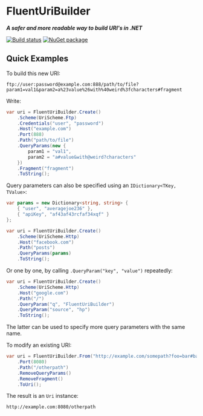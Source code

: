 FluentUriBuilder
================

***A safer and more readable way to build URI's in .NET***

[![Build status](https://ci.appveyor.com/api/projects/status/pw16gfpk4y0e5eh0?svg=true)](https://ci.appveyor.com/project/balazsbotond/fluenturibuilder)
[![NuGet package](https://img.shields.io/nuget/v/FluentUriBuilder.svg)](https://www.nuget.org/packages/FluentUriBuilder/)

Quick Examples
--------------

To build this new URI:

```
ftp://user:password@example.com:888/path/to/file?param1=val1&param2=a%23value%26with%40weird%3fcharacters#fragment
```

Write:

```csharp
var uri = FluentUriBuilder.Create()
    .Scheme(UriScheme.Ftp)
    .Credentials("user", "password")
    .Host("example.com")
    .Port(888)
    .Path("path/to/file")
    .QueryParams(new {
        param1 = "val1",
        param2 = "a#value&with@weird?characters"
    })
    .Fragment("fragment")
    .ToString();
```

Query parameters can also be specified using an `IDictionary<TKey, TValue>`:

```csharp
var params = new Dictionary<string, string> {
	{ "user", "averagejoe236" },
	{ "apiKey", "af43af43rcfaf34xqf" }
};

var uri = FluentUriBuilder.Create()
    .Scheme(UriScheme.Http)
	.Host("facebook.com")
	.Path("posts")
	.QueryParams(params)
	.ToString();
```

Or one by one, by calling `.QueryParam("key", "value")` repeatedly:

```csharp
var uri = FluentUriBuilder.Create()
    .Scheme(UriScheme.Http)
	.Host("google.com")
	.Path("/")
	.QueryParam("q", "FluentUriBuilder")
	.QueryParam("source", "hp")
	.ToString();
```

The latter can be used to specify more query parameters with the same name.

To modify an existing URI:

```csharp
var uri = FluentUriBuilder.From("http://example.com/somepath?foo=bar#baz")
    .Port(8080)
    .Path("/otherpath")
    .RemoveQueryParams()
    .RemoveFragment()
    .ToUri();
```

The result is an `Uri` instance:

```
http://example.com:8080/otherpath
```

